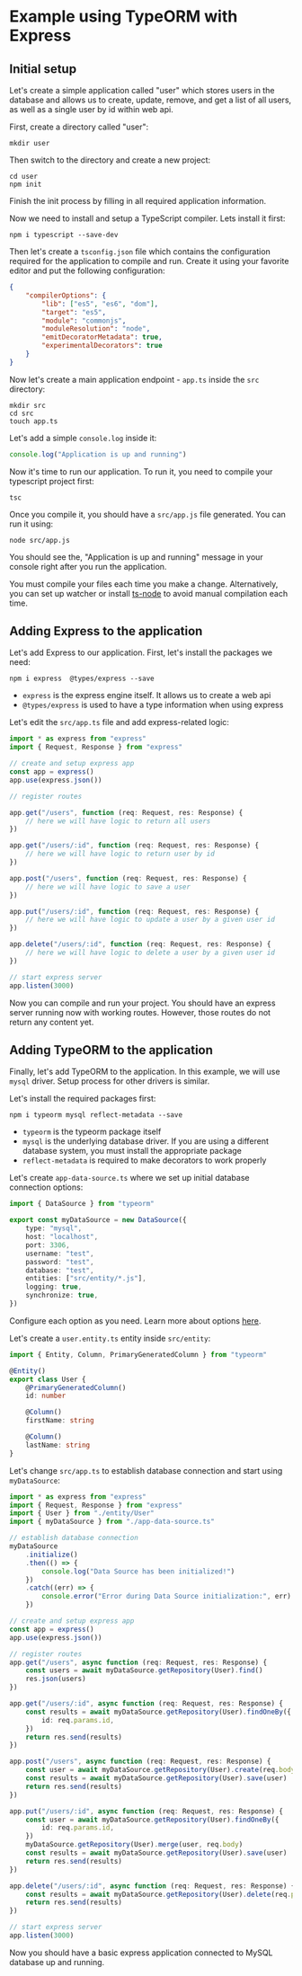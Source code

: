 # Example using TypeORM with Express

## Initial setup

Let's create a simple application called "user" which stores users in the database
and allows us to create, update, remove, and get a list of all users, as well as a single user by id
within web api.

First, create a directory called "user":

```
mkdir user
```

Then switch to the directory and create a new project:

```
cd user
npm init
```

Finish the init process by filling in all required application information.

Now we need to install and setup a TypeScript compiler. Lets install it first:

```
npm i typescript --save-dev
```

Then let's create a `tsconfig.json` file which contains the configuration required for the application to
compile and run. Create it using your favorite editor and put the following configuration:

```json
{
    "compilerOptions": {
        "lib": ["es5", "es6", "dom"],
        "target": "es5",
        "module": "commonjs",
        "moduleResolution": "node",
        "emitDecoratorMetadata": true,
        "experimentalDecorators": true
    }
}
```

Now let's create a main application endpoint - `app.ts` inside the `src` directory:

```
mkdir src
cd src
touch app.ts
```

Let's add a simple `console.log` inside it:

```typescript
console.log("Application is up and running")
```

Now it's time to run our application.
To run it, you need to compile your typescript project first:

```
tsc
```

Once you compile it, you should have a `src/app.js` file generated.
You can run it using:

```
node src/app.js
```

You should see the, "Application is up and running" message in your console right after you run the application.

You must compile your files each time you make a change.
Alternatively, you can set up watcher or install [ts-node](https://github.com/TypeStrong/ts-node) to avoid manual compilation each time.

## Adding Express to the application

Let's add Express to our application. First, let's install the packages we need:

```
npm i express  @types/express --save
```

-   `express` is the express engine itself. It allows us to create a web api
-   `@types/express` is used to have a type information when using express

Let's edit the `src/app.ts` file and add express-related logic:

```typescript
import * as express from "express"
import { Request, Response } from "express"

// create and setup express app
const app = express()
app.use(express.json())

// register routes

app.get("/users", function (req: Request, res: Response) {
    // here we will have logic to return all users
})

app.get("/users/:id", function (req: Request, res: Response) {
    // here we will have logic to return user by id
})

app.post("/users", function (req: Request, res: Response) {
    // here we will have logic to save a user
})

app.put("/users/:id", function (req: Request, res: Response) {
    // here we will have logic to update a user by a given user id
})

app.delete("/users/:id", function (req: Request, res: Response) {
    // here we will have logic to delete a user by a given user id
})

// start express server
app.listen(3000)
```

Now you can compile and run your project.
You should have an express server running now with working routes.
However, those routes do not return any content yet.

## Adding TypeORM to the application

Finally, let's add TypeORM to the application.
In this example, we will use `mysql` driver.
Setup process for other drivers is similar.

Let's install the required packages first:

```
npm i typeorm mysql reflect-metadata --save
```

-   `typeorm` is the typeorm package itself
-   `mysql` is the underlying database driver.
    If you are using a different database system, you must install the appropriate package
-   `reflect-metadata` is required to make decorators to work properly

Let's create `app-data-source.ts` where we set up initial database connection options:

```ts
import { DataSource } from "typeorm"

export const myDataSource = new DataSource({
    type: "mysql",
    host: "localhost",
    port: 3306,
    username: "test",
    password: "test",
    database: "test",
    entities: ["src/entity/*.js"],
    logging: true,
    synchronize: true,
})
```

Configure each option as you need.
Learn more about options [here](../data-source/2-data-source-options.md).

Let's create a `user.entity.ts` entity inside `src/entity`:

```typescript
import { Entity, Column, PrimaryGeneratedColumn } from "typeorm"

@Entity()
export class User {
    @PrimaryGeneratedColumn()
    id: number

    @Column()
    firstName: string

    @Column()
    lastName: string
}
```

Let's change `src/app.ts` to establish database connection and start using `myDataSource`:

```typescript
import * as express from "express"
import { Request, Response } from "express"
import { User } from "./entity/User"
import { myDataSource } from "./app-data-source.ts"

// establish database connection
myDataSource
    .initialize()
    .then(() => {
        console.log("Data Source has been initialized!")
    })
    .catch((err) => {
        console.error("Error during Data Source initialization:", err)
    })

// create and setup express app
const app = express()
app.use(express.json())

// register routes
app.get("/users", async function (req: Request, res: Response) {
    const users = await myDataSource.getRepository(User).find()
    res.json(users)
})

app.get("/users/:id", async function (req: Request, res: Response) {
    const results = await myDataSource.getRepository(User).findOneBy({
        id: req.params.id,
    })
    return res.send(results)
})

app.post("/users", async function (req: Request, res: Response) {
    const user = await myDataSource.getRepository(User).create(req.body)
    const results = await myDataSource.getRepository(User).save(user)
    return res.send(results)
})

app.put("/users/:id", async function (req: Request, res: Response) {
    const user = await myDataSource.getRepository(User).findOneBy({
        id: req.params.id,
    })
    myDataSource.getRepository(User).merge(user, req.body)
    const results = await myDataSource.getRepository(User).save(user)
    return res.send(results)
})

app.delete("/users/:id", async function (req: Request, res: Response) {
    const results = await myDataSource.getRepository(User).delete(req.params.id)
    return res.send(results)
})

// start express server
app.listen(3000)
```

Now you should have a basic express application connected to MySQL database up and running.

